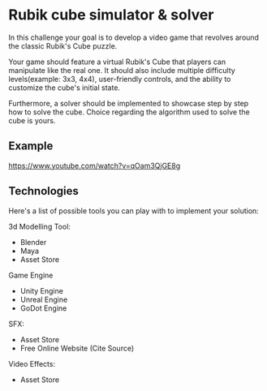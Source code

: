 # Rubik cube simulator & solver

In this challenge your goal is to develop a video game that revolves around the classic Rubik's Cube puzzle.

Your game should feature a virtual Rubik's Cube that players can manipulate like the real one.
It should also include multiple difficulty levels(example: 3x3, 4x4), user-friendly controls, and the ability to customize the cube's initial state.

Furthermore, a solver should be implemented to showcase step by step how to solve the cube. 
Choice regarding the algorithm used to solve the cube is yours.

## Example
https://www.youtube.com/watch?v=qOam3QjGE8g


## Technologies
Here's a list of possible tools you can play with to implement your solution:

3d Modelling Tool:
- Blender
- Maya
- Asset Store

Game Engine
- Unity Engine
- Unreal Engine
- GoDot Engine

SFX:
- Asset Store
- Free Online Website (Cite Source)

Video Effects:
- Asset Store
